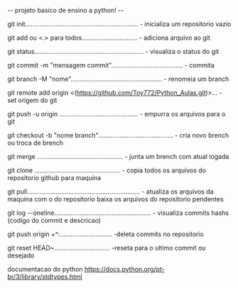 -- projeto basico de ensino a python! --

git init...............................................................     - inicializa um repositorio vazio

git add <nome arquivo> ou <.> para todos...............................     - adiciona arquivo ao git

git status.............................................................     - visualiza o status do git 

git commit -m "mensagem commit"........................................     - commita 

git branch -M "nome"...................................................     - renomeia um branch

git remote add origin <(https://github.com/Toy772/Python_Aulas.git)>...     - set origem do git

git push -u origin <branch>............................................     - empurra os arquivos para o git

git checkout -b "nome branch"..........................................     - cria novo brench ou troca de  brench

git merge <nome brench>................................................     - junta um brench com atual logada

git clone <link github>................................................     - copia todos os arquivos do repositorio github para maquina

git pull...............................................................     - atualiza os arquivos da maquina com o do repositorio baixa os arquivos do repositorio pendentes

git log --oneline......................................................     - visualiza commits hashs (codigo do commit e descricao)

git push origin +<codigo commit>^:<brench>.............................     -deleta commits no repositorio

git reset HEAD~<qnt de commits a voltar>...............................     -reseta para o ultimo commit ou desejado

documentacao do python
https://docs.python.org/pt-br/3/library/stdtypes.html